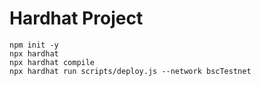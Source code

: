 # Hardhat Project

```shell
npm init -y
npx hardhat
npx hardhat compile
npx hardhat run scripts/deploy.js --network bscTestnet
```
